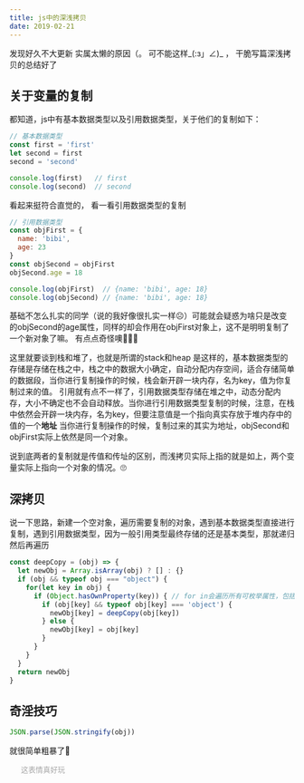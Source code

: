 ```yaml
---
title: js中的深浅拷贝
date: 2019-02-21
---
```


发现好久不大更新
实属太懒的原因（。
可不能这样_(:з」∠)_ ， 干脆写篇深浅拷贝的总结好了

<!--more-->


## 关于变量的复制
都知道，js中有基本数据类型以及引用数据类型，关于他们的复制如下：
```js
// 基本数据类型
const first = 'first'
let second = first
second = 'second'

console.log(first)   // first
console.log(second)  // second
```

看起来挺符合直觉的， 看一看引用数据类型的复制
```js
// 引用数据类型
const objFirst = {
  name: 'bibi',
  age: 23
}
const objSecond = objFirst
objSecond.age = 18

console.log(objFirst)  // {name: 'bibi', age: 18}
console.log(objSecond) // {name: 'bibi', age: 18}
```
基础不怎么扎实的同学（说的我好像很扎实一样☹️）可能就会疑惑为啥只是改变的objSecond的age属性，同样的却会作用在objFirst对象上，这不是明明复制了一个新对象了嘛。
有点点奇怪噢🤔🤔🤔

这里就要谈到栈和堆了，也就是所谓的stack和heap
是这样的，基本数据类型的存储是存储在栈之中，栈之中的数据大小确定，自动分配内存空间，适合存储简单的数据段，当你进行复制操作的时候，栈会新开辟一块内存，名为key，值为你复制过来的值。
引用就有点不一样了，引用数据类型存储在堆之中，动态分配内存，大小不确定也不会自动释放。当你进行引用数据类型复制的时候，注意，在栈中依然会开辟一块内存，名为key，但要注意值是一个指向真实存放于堆内存中的值的一个**地址**
当你进行复制操作的时候，复制过来的其实为地址，objSecond和objFirst实际上依然是同一个对象。

说到底两者的复制就是传值和传址的区别，而浅拷贝实际上指的就是如上，两个变量实际上指向一个对象的情况。🙄


## 深拷贝
说一下思路，新建一个空对象，遍历需要复制的对象，遇到基本数据类型直接进行复制，遇到引用数据类型，因为一般引用类型最终存储的还是基本类型，那就递归然后再遍历

```js
const deepCopy = (obj) => {
  let newObj = Array.isArray(obj) ? [] : {}
  if (obj && typeof obj === "object") {
    for(let key in obj) {
      if (Object.hasOwnProperty(key)) { // for in会遍历所有可枚举属性，包括原型上的
        if (obj[key] && typeof obj[key] === 'object') {
          newObj[key] = deepCopy(obj[key])
        } else {
          newObj[key] = obj[key]
        }
      }
    }
  }
  return newObj
}
```

## 奇淫技巧
```js
JSON.parse(JSON.stringify(obj))
```
就很简单粗暴了🤔

<font face="黑体" size="2px" color="#a6a6a6">🤔🤔这表情真好玩🤔🤔</font>
